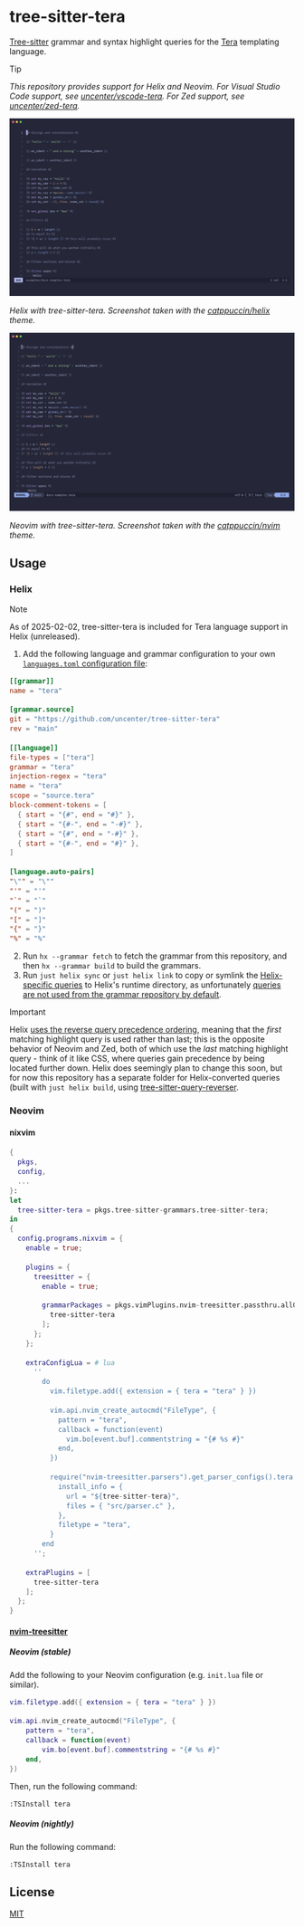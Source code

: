 # tree-sitter-tera

[Tree-sitter](https://tree-sitter.github.io/tree-sitter/) grammar and syntax highlight queries for the [Tera](https://keats.github.io/tera/) templating language.

<!-- prettier-ignore -->
> [!TIP]
> _This repository provides support for Helix and Neovim. For Visual Studio Code support, see [uncenter/vscode-tera](https://github.com/uncenter/vscode-tera). For Zed support, see [uncenter/zed-tera](https://github.com/uncenter/zed-tera)._

[![Screenshot of highlighted sample Tera code in Helix with the tree-sitter-tera grammar installed](./assets/helix.png)](./assets/helix.png)

_Helix with tree-sitter-tera. Screenshot taken with the [catppuccin/helix](https://github.com/catppuccin/helix) theme._

[![Screenshot of highlighted sample Tera code in Neovim with the tree-sitter-tera grammar installed](./assets/neovim.png)](./assets/neovim.png)

_Neovim with tree-sitter-tera. Screenshot taken with the [catppuccin/nvim](https://github.com/catppuccin/nvim) theme._

## Usage

### Helix

> [!NOTE]
> As of 2025-02-02, tree-sitter-tera is included for Tera language support in Helix (unreleased).

1. Add the following language and grammar configuration to your own [`languages.toml` configuration file](https://docs.helix-editor.com/configuration.html):

```toml
[[grammar]]
name = "tera"

[grammar.source]
git = "https://github.com/uncenter/tree-sitter-tera"
rev = "main"

[[language]]
file-types = ["tera"]
grammar = "tera"
injection-regex = "tera"
name = "tera"
scope = "source.tera"
block-comment-tokens = [
  { start = "{#", end = "#}" },
  { start = "{#-", end = "-#}" },
  { start = "{#", end = "-#}" },
  { start = "{#-", end = "#}" },
]

[language.auto-pairs]
"\"" = "\""
"'" = "'"
"`" = "`"
"(" = ")"
"[" = "]"
"{" = "}"
"%" = "%"
```

2. Run `hx --grammar fetch` to fetch the grammar from this repository, and then `hx --grammar build` to build the grammars.
3. Run `just helix sync` or `just helix link` to copy or symlink the [Helix-specific queries](./helix-queries) to Helix's runtime directory, as unfortunately [queries are not used from the grammar repository by default](https://github.com/helix-editor/helix/discussions/11379#discussioncomment-10194806).

> [!IMPORTANT]
> Helix [uses the reverse query precedence ordering](https://github.com/helix-editor/helix/issues/9436), meaning that the _first_ matching highlight query is used rather than last; this is the opposite behavior of Neovim and Zed, both of which use the _last_ matching highlight query - think of it like CSS, where queries gain precedence by being located further down. Helix does seemingly plan to change this soon, but for now this repository has a separate folder for Helix-converted queries (built with `just helix build`, using [tree-sitter-query-reverser](https://github.com/uncenter/tree-sitter-query-reverser).

### Neovim

#### nixvim

```nix
{
  pkgs,
  config,
  ...
}:
let
  tree-sitter-tera = pkgs.tree-sitter-grammars.tree-sitter-tera;
in
{
  config.programs.nixvim = {
    enable = true;

    plugins = {
      treesitter = {
        enable = true;

        grammarPackages = pkgs.vimPlugins.nvim-treesitter.passthru.allGrammars ++ [
          tree-sitter-tera
        ];
      };
    };

    extraConfigLua = # lua
      ''
        do
          vim.filetype.add({ extension = { tera = "tera" } })

          vim.api.nvim_create_autocmd("FileType", {
            pattern = "tera",
            callback = function(event)
              vim.bo[event.buf].commentstring = "{# %s #}"
            end,
          })

          require("nvim-treesitter.parsers").get_parser_configs().tera = {
            install_info = {
              url = "${tree-sitter-tera}",
              files = { "src/parser.c" },
            },
            filetype = "tera",
          }
        end
      '';

    extraPlugins = [
      tree-sitter-tera
    ];
  };
}
```

#### [nvim-treesitter](https://github.com/nvim-treesitter/nvim-treesitter)

##### Neovim (stable)

Add the following to your Neovim configuration (e.g. `init.lua` file or similar).

```lua
vim.filetype.add({ extension = { tera = "tera" } })

vim.api.nvim_create_autocmd("FileType", {
	pattern = "tera",
	callback = function(event)
		vim.bo[event.buf].commentstring = "{# %s #}"
	end,
})
```

Then, run the following command:

```
:TSInstall tera
```

##### Neovim (nightly)

Run the following command:

```
:TSInstall tera
```

## License

[MIT](LICENSE)
